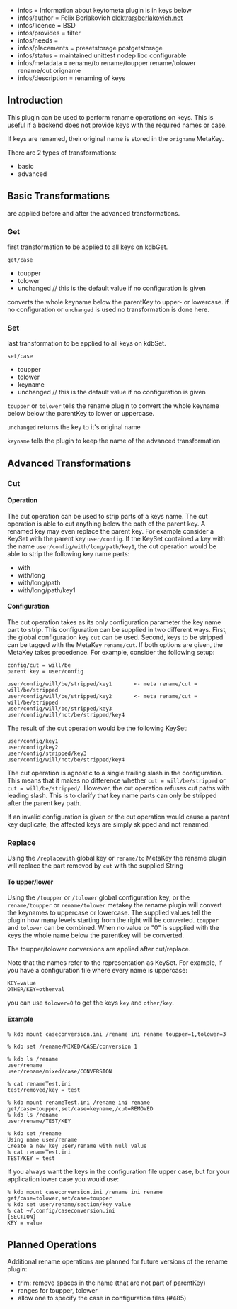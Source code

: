 - infos = Information about keytometa plugin is in keys below
- infos/author = Felix Berlakovich <elektra@berlakovich.net>
- infos/licence = BSD
- infos/provides = filter
- infos/needs =
- infos/placements = presetstorage postgetstorage
- infos/status = maintained unittest nodep libc configurable
- infos/metadata = rename/to rename/toupper rename/tolower rename/cut origname
- infos/description = renaming of keys

## Introduction

This plugin can be used to perform rename operations on keys. This is useful if a backend does not provide keys
with the required names or case.

If keys are renamed, their original name is stored in the `origname` MetaKey.

There are 2 types of transformations:
* basic
* advanced

## Basic Transformations

are applied before and after the advanced transformations.

### Get

first transformation to be applied to all keys on kdbGet.

`get/case`
* toupper
* tolower
* unchanged    // this is the default value if no configuration is given

converts the whole keyname below the parentKey to upper- or lowercase. if no configuration or `unchanged` is used no transformation is done here.

### Set

last transformation to be applied to all keys on kdbSet.

`set/case`
* toupper
* tolower
* keyname
* unchanged   // this is the default value if no configuration is given

`toupper` or `tolower` tells the rename plugin to convert the whole keyname below below the parentKey to lower or uppercase.

`unchanged` returns the key to it's original name

`keyname` tells the plugin to keep the name of the advanced transformation

## Advanced Transformations

### Cut

#### Operation

The cut operation can be used to strip parts of a keys name. The cut operation is able to cut anything below the path
of the parent key. A renamed key may even replace the parent key. For example consider a KeySet with the
parent key `user/config`. If the KeySet contained a key with the name `user/config/with/long/path/key1`, the cut operation
would be able to strip the following key name parts:

* with
* with/long
* with/long/path
* with/long/path/key1

#### Configuration

The cut operation takes as its only configuration parameter the key name part to strip. This configuration can be supplied in two
different ways. First, the global configuration key `cut` can be used. Second, keys to be stripped can be tagged with the MetaKey `rename/cut`.
If both options are given, the MetaKey takes precedence. For example, consider the following setup:

    config/cut = will/be
    parent key = user/config

    user/config/will/be/stripped/key1		<- meta rename/cut = will/be/stripped
    user/config/will/be/stripped/key2		<- meta rename/cut = will/be/stripped
    user/config/will/be/stripped/key3
    user/config/will/not/be/stripped/key4

The result of the cut operation would be the following KeySet:

    user/config/key1
    user/config/key2
    user/config/stripped/key3
    user/config/will/not/be/stripped/key4

The cut operation is agnostic to a single trailing slash in the configuration. This means that it makes no difference whether `cut = will/be/stripped`
or `cut = will/be/stripped/`. However, the cut operation refuses cut paths with leading slash. This is to clarify that key name parts can only be stripped
after the parent key path.

If an invalid configuration is given or the cut operation would cause a parent key duplicate, the affected keys are simply skipped and not renamed.

### Replace

Using the `/replacewith` global key or `rename/to`  MetaKey the rename plugin will replace the part removed by `cut` with the supplied String

#### To upper/lower

Using the `/toupper` or `/tolower` global configuration key, or the `rename/toupper` or `rename/tolower` metakey the rename plugin will
convert the keynames to uppercase or lowercase.
The supplied values tell the plugin how many levels starting from the right will be converted. `toupper` and `tolower` can be combined.
When no value or "0" is supplied with the keys the whole name below the parentkey will be converted.

The toupper/tolower conversions are applied after cut/replace.

Note that the names refer to the representation as KeySet. For example, if you have a configuration file where every name is uppercase:

    KEY=value
    OTHER/KEY=otherval

you can use `tolower=0` to get the keys `key` and `other/key`.

#### Example

    % kdb mount caseconversion.ini /rename ini rename toupper=1,tolower=3

    % kdb set /rename/MIXED/CASE/conversion 1

    % kdb ls /rename
    user/rename
    user/rename/mixed/case/CONVERSION

    % cat renameTest.ini
    test/removed/key = test

    % kdb mount renameTest.ini /rename ini rename get/case=toupper,set/case=keyname,/cut=REMOVED
    % kdb ls /rename
    user/rename/TEST/KEY

    % kdb set /rename
    Using name user/rename
    Create a new key user/rename with null value
    % cat renameTest.ini
    TEST/KEY = test

If you always want the keys in the configuration file upper case,
but for your application lower case you would use:

    % kdb mount caseconversion.ini /rename ini rename get/case=tolower,set/case=toupper
    % kdb set user/rename/section/key value
    % cat ~/.config/caseconversion.ini
    [SECTION]
    KEY = value

## Planned Operations

Additional rename operations are planned for future versions of the rename plugin:
* trim: remove spaces in the name (that are not part of parentKey)
* ranges for toupper, tolower
* allow one to specify the case in configuration files (#485)

